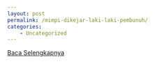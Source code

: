 ```yaml
---
layout: post
permalink: /mimpi-dikejar-laki-laki-pembunuh/
categories:
    - Uncategorized
---
```


[Baca Selengkapnya](/08)